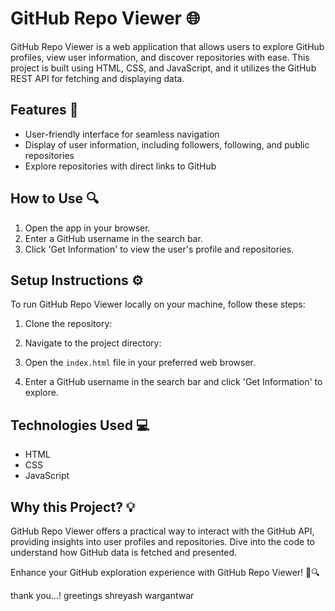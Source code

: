 # GitHub Repo Viewer 🌐

GitHub Repo Viewer is a web application that allows users to explore GitHub profiles, view user information, and discover repositories with ease. This project is built using HTML, CSS, and JavaScript, and it utilizes the GitHub REST API for fetching and displaying data.

## Features 🚀

- User-friendly interface for seamless navigation
- Display of user information, including followers, following, and public repositories
- Explore repositories with direct links to GitHub

## How to Use 🔍

1. Open the app in your browser.
2. Enter a GitHub username in the search bar.
3. Click 'Get Information' to view the user's profile and repositories.

## Setup Instructions ⚙️

To run GitHub Repo Viewer locally on your machine, follow these steps:

1. Clone the repository:

2. Navigate to the project directory:

3. Open the `index.html` file in your preferred web browser.

4. Enter a GitHub username in the search bar and click 'Get Information' to explore.

## Technologies Used 💻

- HTML
- CSS
- JavaScript

## Why this Project? 💡

GitHub Repo Viewer offers a practical way to interact with the GitHub API, providing insights into user profiles and repositories. Dive into the code to understand how GitHub data is fetched and presented.

Enhance your GitHub exploration experience with GitHub Repo Viewer! 🚀🔍

thank you...!
greetings
shreyash wargantwar
